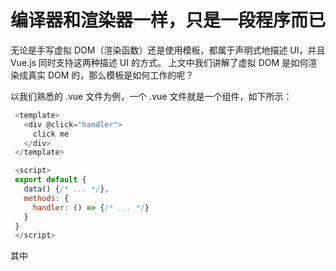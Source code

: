 # 编译器和渲染器一样，只是一段程序而已
无论是手写虚拟 DOM（渲染函数）还是使用模板，都属于声明式地描述 UI，并且Vue.js 同时支持这两种描述 UI 的方式。
上文中我们讲解了虚拟 DOM 是如何渲染成真实 DOM 的，那么模板是如何工作的呢？

以我们熟悉的 .vue 文件为例，一个 .vue 文件就是一个组件，如下所示：

```js
 <template>
   <div @click="handler">
     click me
   </div>
 </template>

 <script>
 export default {
   data() {/* ... */},
   methods: {
     handler: () => {/* ... */}
   }
 }
 </script>
```

其中 <template> 标签里的内容就是模板内容，编译器会把模板内容编译成渲染函数并添加到 <script> 标签块的组件对象上，所以最终在浏览器里运行的代码就是：
```js
 export default {
   data() {/* ... */},
   methods: {
     handler: () => {/* ... */}
   },
   render() {
     return h('div', { onClick: handler }, 'click me')
   }
 }
```